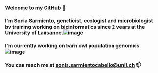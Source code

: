 ### Welcome to my GitHub 👋

### I'm Sonia Sarmiento, geneticist, ecologist and microbiologist by training working on bioinformatics since 2 years at the University of Lausanne.![image](https://user-images.githubusercontent.com/104838452/210133999-914cf16a-3d2b-4cb1-b40f-17da1026dbe5.png)

### I'm currently working on barn owl population genomics ![image](https://user-images.githubusercontent.com/104838452/210134039-7719bcf2-efde-4850-8efe-e17d708bf8f5.png)

### You can reach me at sonia.sarmientocabello@unil.ch 📫

<!--
**sonisarm/sonisarm** is a ✨ _special_ ✨ repository because its `README.md` (this file) appears on your GitHub profile.

Here are some ideas to get you started:

- 🔭 I’m currently working on ...
- 🌱 I’m currently learning ...
- 👯 I’m looking to collaborate on ...
- 🤔 I’m looking for help with ...
- 💬 Ask me about ...
- 📫 How to reach me: ...
- 😄 Pronouns: ...
- ⚡ Fun fact: ...
-->
